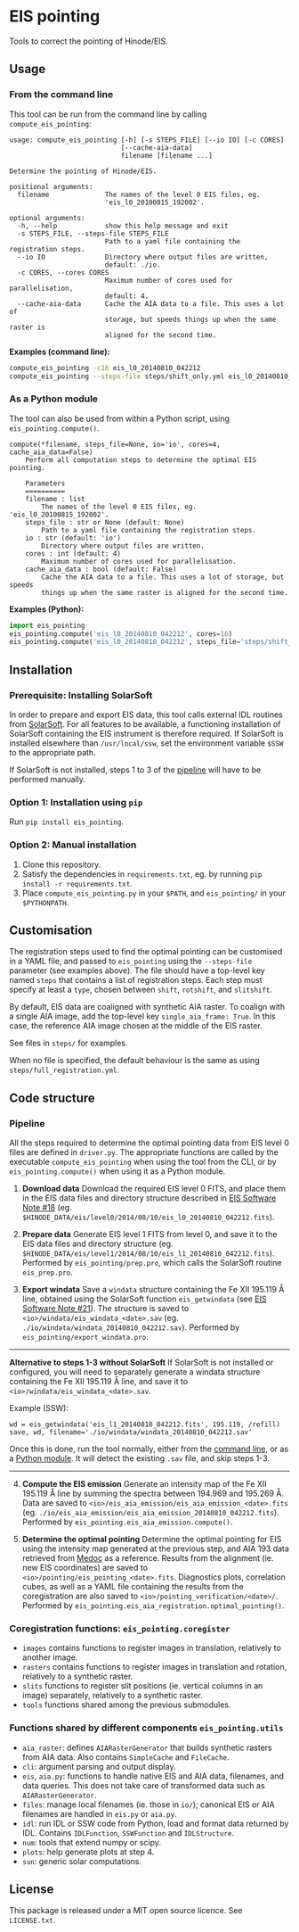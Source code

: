 # EIS pointing

Tools to correct the pointing of Hinode/EIS.

## Usage

### From the command line

This tool can be run from the command line by calling
`compute_eis_pointing`:

~~~
usage: compute_eis_pointing [-h] [-s STEPS_FILE] [--io IO] [-c CORES]
                            [--cache-aia-data]
                            filename [filename ...]

Determine the pointing of Hinode/EIS.

positional arguments:
  filename              The names of the level 0 EIS files, eg.
                        'eis_l0_20100815_192002'.

optional arguments:
  -h, --help            show this help message and exit
  -s STEPS_FILE, --steps-file STEPS_FILE
                        Path to a yaml file containing the registration steps.
  --io IO               Directory where output files are written,
                        default: ./io.
  -c CORES, --cores CORES
                        Maximum number of cores used for parallelisation,
                        default: 4.
  --cache-aia-data      Cache the AIA data to a file. This uses a lot of
                        storage, but speeds things up when the same raster is
                        aligned for the second time.
~~~

**Examples (command line):**

~~~bash
compute_eis_pointing -c16 eis_l0_20140810_042212
compute_eis_pointing --steps-file steps/shift_only.yml eis_l0_20140810_042212
~~~

### As a Python module

The tool can also be used from within a Python script, using
`eis_pointing.compute()`.

~~~
compute(*filename, steps_file=None, io='io', cores=4, cache_aia_data=False)
    Perform all computation steps to determine the optimal EIS pointing.

    Parameters
    ==========
    filename : list
        The names of the level 0 EIS files, eg. 'eis_l0_20100815_192002'.
    steps_file : str or None (default: None)
        Path to a yaml file containing the registration steps.
    io : str (default: 'io')
        Directory where output files are written.
    cores : int (default: 4)
        Maximum number of cores used for parallelisation.
    cache_aia_data : bool (default: False)
        Cache the AIA data to a file. This uses a lot of storage, but speeds
        things up when the same raster is aligned for the second time.
~~~

**Examples (Python):**

~~~python
import eis_pointing
eis_pointing.compute('eis_l0_20140810_042212', cores=16)
eis_pointing.compute('eis_l0_20140810_042212', steps_file='steps/shift_only.yml')
~~~

## Installation

### Prerequisite: Installing SolarSoft

In order to prepare and export EIS data, this tool calls external IDL routines
from [SolarSoft]. For all features to be available, a functioning installation
of SolarSoft containing the EIS instrument is therefore required. If SolarSoft
is installed elsewhere than `/usr/local/ssw`, set the environment variable
`$SSW` to the appropriate path.

If SolarSoft is not installed, steps 1 to 3 of the [pipeline](#pipeline) will
have to be performed manually.

### Option 1: Installation using `pip`

Run `pip install eis_pointing`.

### Option 2: Manual installation

1. Clone this repository.
2. Satisfy the dependencies in `requirements.txt`, eg. by running
   `pip install -r requirements.txt`.
3. Place `compute_eis_pointing.py` in your `$PATH`, and
   `eis_pointing/` in your `$PYTHONPATH`.

[SolarSoft]: http://www.ascl.net/1208.013
[pySitools2]: http://medocias.github.io/pySitools2_1.0/

## Customisation

The registration steps used to find the optimal pointing can be customised in a
YAML file, and passed to `eis_pointing` using the `--steps-file` parameter (see
examples above). The file should have a top-level key named `steps` that
contains a list of registration steps. Each step must specify at least a
`type`, chosen between `shift`, `rotshift`, and `slitshift`.

By default, EIS data are coaligned with synthetic AIA raster. To coalign with a
single AIA image, add the top-level key `single_aia_frame: True`. In this case,
the reference AIA image chosen at the middle of the EIS raster.

See files in `steps/` for examples.

When no file is specified, the default behaviour is the same as using
`steps/full_registration.yml`.

## Code structure

### Pipeline

All the steps required to determine the optimal pointing data from EIS level 0
files are defined in `driver.py`. The appropriate functions are called by the
executable `compute_eis_pointing` when using the tool from the CLI, or by
`eis_pointing.compute()` when using it as a Python module.

1. **Download data** Download the required EIS level 0 FITS,
   and place them in the EIS data files and directory structure
   described in [EIS Software Note #18][swn18]
   (eg.  `$HINODE_DATA/eis/level0/2014/08/10/eis_l0_20140810_042212.fits`).

2. **Prepare data** Generate EIS level 1 FITS from level 0, and save it to the
   EIS data files and directory structure
   (eg. `$HINODE_DATA/eis/level1/2014/08/10/eis_l1_20140810_042212.fits`).
   Performed by `eis_pointing/prep.pro`, which calls the SolarSoft routine
   `eis_prep.pro`.

3. **Export windata** Save a `windata` structure containing the
   Fe XII 195.119 Å line, obtained using the SolarSoft function
   `eis_getwindata` (see [EIS Software Note #21][swn21]).
   The structure is saved to `<io>/windata/eis_windata_<date>.sav`
   (eg. `./io/windata/windata_20140810_042212.sav`).
   Performed by `eis_pointing/export_windata.pro`.

---

**Alternative to steps 1-3 without SolarSoft** If SolarSoft is not installed or
configured, you will need to separately generate a windata structure containing
the Fe XII 195.119 Å line, and save it to
`<io>/windata/eis_windata_<date>.sav`.

Example (SSW):

~~~IDL
wd = eis_getwindata('eis_l1_20140810_042212.fits', 195.119, /refill)
save, wd, filename='./io/windata/windata_20140810_042212.sav'
~~~

Once this is done, run the tool normally, either from the [command
line](#from-the-command-line), or as a [Python module](#as-a-python-module). It
will detect the existing `.sav` file, and skip steps 1-3.

---

4. **Compute the EIS emission**
   Generate an intensity map of the Fe XII 195.119 Å line by summing
   the spectra between 194.969 and 195.269 Å. Data are saved to
   `<io>/eis_aia_emission/eis_aia_emission_<date>.fits` (eg.
   `./io/eis_aia_emission/eis_aia_emission_20140810_042212.fits`).
   Performed by `eis_pointing.eis_aia_emission.compute()`.

5. **Determine the optimal pointing** Determine the optimal pointing for EIS
   using the intensity map generated at the previous step, and AIA 193 data
   retrieved from [Medoc][medoc-homepage] as a reference.  Results from the
   alignment (ie. new EIS coordinates) are saved to
   `<io>/pointing/eis_pointing_<date>.fits`. Diagnostics plots, correlation
   cubes, as well as a YAML file containing the results from the coregistration
   are also saved to `<io>/pointing_verification/<date>/`.  Performed by
   `eis_pointing.eis_aia_registration.optimal_pointing()`.

[swn18]: ftp://sohoftp.nascom.nasa.gov/solarsoft/hinode/eis/doc/eis_notes/18_FILES/eis_swnote_18.pdf
[swn21]: ftp://sohoftp.nascom.nasa.gov/solarsoft/hinode/eis/doc/eis_notes/21_WINDATA/eis_swnote_21.pdf
[medoc-homepage]: https://idoc.ias.u-psud.fr/MEDOC


### Coregistration functions: `eis_pointing.coregister`

- `images` contains functions to register images in translation, relatively to
  another image.
- `rasters` contains functions to register images in translation and rotation,
  relatively to a synthetic raster.
- `slits` functions to register slit positions (ie. vertical columns in an
  image) separately, relatively to a synthetic raster.
- `tools` functions shared among the previous submodules.

### Functions shared by different components `eis_pointing.utils`

- `aia_raster`: defines `AIARasterGenerator` that builds synthetic rasters
  from AIA data. Also contains `SimpleCache` and `FileCache`.
- `cli`: argument parsing and output display.
- `eis`, `aia.py`: functions to handle native EIS and AIA data, filenames,
  and data queries. This does not take care of transformed data such as
  `AIARasterGenerator`.
- `files`: manage local filenames (ie. those in `io/`); canonical EIS or AIA
  filenames are handled in `eis.py` or `aia.py`.
- `idl`: run IDL or SSW code from Python, load and format data returned by
  IDL. Contains `IDLFunction`, `SSWFunction` and `IDLStructure`.
- `num`: tools that extend numpy or scipy.
- `plots`: help generate plots at step 4.
- `sun`: generic solar computations.

## License

This package is released under a MIT open source licence. See `LICENSE.txt`.
